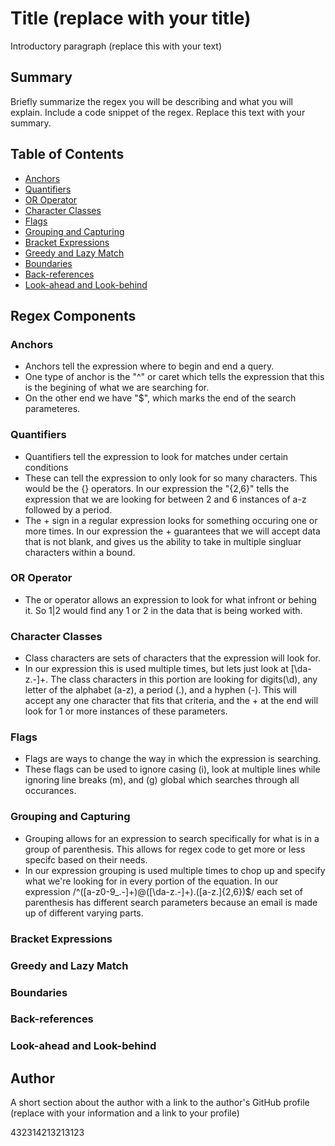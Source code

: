 # Title (replace with your title)

Introductory paragraph (replace this with your text)

## Summary

Briefly summarize the regex you will be describing and what you will explain. Include a code snippet of the regex. Replace this text with your summary.

## Table of Contents

- [Anchors](#anchors)
- [Quantifiers](#quantifiers)
- [OR Operator](#or-operator)
- [Character Classes](#character-classes)
- [Flags](#flags)
- [Grouping and Capturing](#grouping-and-capturing)
- [Bracket Expressions](#bracket-expressions)
- [Greedy and Lazy Match](#greedy-and-lazy-match)
- [Boundaries](#boundaries)
- [Back-references](#back-references)
- [Look-ahead and Look-behind](#look-ahead-and-look-behind)

## Regex Components

### Anchors
* Anchors tell the expression where to begin and end a query.
* One type of anchor is the "^" or caret which tells the expression that this is the begining of what we are searching for.
* On the other end we have "$", which marks the end of the search parameteres.

### Quantifiers
* Quantifiers tell the expression to look for matches under certain conditions
* These can tell the expression to only look for so many characters. This would be the {} operators. In our expression the "{2,6}" tells the expression that we are looking for between 2 and 6 instances of a-z followed by a period.
* The + sign in a regular expression looks for something occuring one or more times. In our expression the + guarantees that we will accept data that is not blank, and gives us the ability to take in multiple singluar characters within a bound.


### OR Operator
* The or operator allows an expression to look for what infront or behing it. So 1|2 would find any 1 or 2 in the data that is being worked with.

### Character Classes
* Class characters are sets of characters that the expression will look for.
* In our expression this is used multiple times, but lets just look at [\da-z\.-]+. The class characters in this portion are looking for digits(\d), any letter of the alphabet (a-z), a period (\.), and a hyphen (-). This will accept any one character that fits that criteria, and the + at the end will look for 1 or more instances of these parameters.

### Flags
* Flags are ways to change the way in which the expression is searching.
* These flags can be used to ignore casing (i), look at multiple lines while ignoring line breaks (m), and (g) global which searches through all occurances.

### Grouping and Capturing
* Grouping allows for an expression to search specifically for what is in a group of parenthesis. This allows for regex code to get more or less specifc based on their needs.
* In our expression grouping is used multiple times to chop up and specify what we're looking for in every portion of the equation. In our expression /^([a-z0-9_\.-]+)@([\da-z\.-]+)\.([a-z\.]{2,6})$/ each set of parenthesis has different search parameters because an email is made up of different varying parts.

### Bracket Expressions

### Greedy and Lazy Match

### Boundaries

### Back-references

### Look-ahead and Look-behind

## Author

A short section about the author with a link to the author's GitHub profile (replace with your information and a link to your profile)



432314213213123